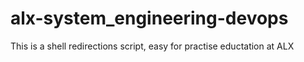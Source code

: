 # alx-system_engineering-devops
This is a shell redirections script, easy for practise eductation at ALX